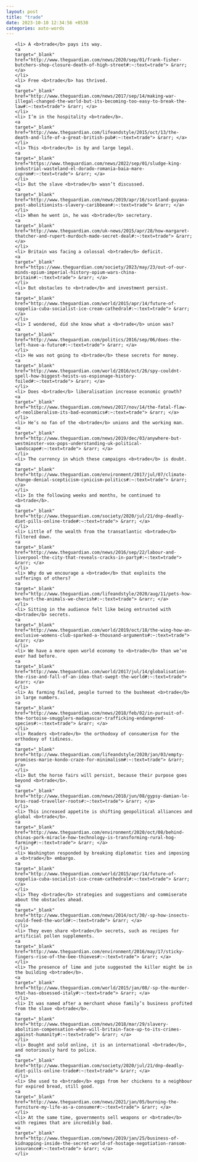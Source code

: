 ```yaml
---
layout: post
title: "trade"
date: 2023-10-10 12:34:56 +0530
categories: auto-words
---
```

<ol>

    <li> A <b>trade</b> pays its way.
    <a 
    target="_blank" 
    href="http://www.theguardian.com/news/2020/sep/01/frank-fisher-butchers-shop-closure-death-of-high-street#:~:text=trade"> &rarr; </a>
    </li>
    <li> Free <b>trade</b> has thrived.
    <a 
    target="_blank" 
    href="http://www.theguardian.com/news/2017/sep/14/making-war-illegal-changed-the-world-but-its-becoming-too-easy-to-break-the-law#:~:text=trade"> &rarr; </a>
    </li>
    <li> I’m in the hospitality <b>trade</b>.
    <a 
    target="_blank" 
    href="http://www.theguardian.com/lifeandstyle/2015/oct/13/the-death-and-life-of-a-great-british-pub#:~:text=trade"> &rarr; </a>
    </li>
    <li> This <b>trade</b> is by and large legal.
    <a 
    target="_blank" 
    href="https://www.theguardian.com/news/2022/sep/01/sludge-king-industrial-wasteland-el-dorado-romania-baia-mare-cuprom#:~:text=trade"> &rarr; </a>
    </li>
    <li> But the slave <b>trade</b> wasn’t discussed.
    <a 
    target="_blank" 
    href="http://www.theguardian.com/news/2019/apr/16/scotland-guyana-past-abolitionists-slavery-caribbean#:~:text=trade"> &rarr; </a>
    </li>
    <li> When he went in, he was <b>trade</b> secretary.
    <a 
    target="_blank" 
    href="http://www.theguardian.com/uk-news/2015/apr/28/how-margaret-thatcher-and-rupert-murdoch-made-secret-deal#:~:text=trade"> &rarr; </a>
    </li>
    <li> Britain was facing a colossal <b>trade</b> deficit.
    <a 
    target="_blank" 
    href="https://www.theguardian.com/society/2023/may/23/out-of-our-minds-opium-imperial-history-opium-wars-china-britain#:~:text=trade"> &rarr; </a>
    </li>
    <li> But obstacles to <b>trade</b> and investment persist.
    <a 
    target="_blank" 
    href="http://www.theguardian.com/world/2015/apr/14/future-of-coppelia-cuba-socialist-ice-cream-cathedral#:~:text=trade"> &rarr; </a>
    </li>
    <li> I wondered, did she know what a <b>trade</b> union was?
    <a 
    target="_blank" 
    href="http://www.theguardian.com/politics/2016/sep/06/does-the-left-have-a-future#:~:text=trade"> &rarr; </a>
    </li>
    <li> He was not going to <b>trade</b> these secrets for money.
    <a 
    target="_blank" 
    href="http://www.theguardian.com/world/2016/oct/26/spy-couldnt-spell-how-biggest-heists-us-espionage-history-foiled#:~:text=trade"> &rarr; </a>
    </li>
    <li> Does <b>trade</b> liberalisation increase economic growth?
    <a 
    target="_blank" 
    href="http://www.theguardian.com/news/2017/nov/14/the-fatal-flaw-of-neoliberalism-its-bad-economics#:~:text=trade"> &rarr; </a>
    </li>
    <li> He’s no fan of the <b>trade</b> unions and the working man.
    <a 
    target="_blank" 
    href="http://www.theguardian.com/news/2019/dec/03/anywhere-but-westminster-vox-pops-understanding-uk-political-landscape#:~:text=trade"> &rarr; </a>
    </li>
    <li> The currency in which these campaigns <b>trade</b> is doubt.
    <a 
    target="_blank" 
    href="http://www.theguardian.com/environment/2017/jul/07/climate-change-denial-scepticism-cynicism-politics#:~:text=trade"> &rarr; </a>
    </li>
    <li> In the following weeks and months, he continued to <b>trade</b>.
    <a 
    target="_blank" 
    href="http://www.theguardian.com/society/2020/jul/21/dnp-deadly-diet-pills-online-trade#:~:text=trade"> &rarr; </a>
    </li>
    <li> Little of the wealth from the transatlantic <b>trade</b> filtered down.
    <a 
    target="_blank" 
    href="http://www.theguardian.com/news/2016/sep/22/labour-and-liverpool-the-city-that-reveals-cracks-in-party#:~:text=trade"> &rarr; </a>
    </li>
    <li> Why do we encourage a <b>trade</b> that exploits the sufferings of others?
    <a 
    target="_blank" 
    href="http://www.theguardian.com/lifeandstyle/2020/aug/11/pets-how-we-hurt-the-animals-we-cherish#:~:text=trade"> &rarr; </a>
    </li>
    <li> Sitting in the audience felt like being entrusted with <b>trade</b> secrets.
    <a 
    target="_blank" 
    href="http://www.theguardian.com/world/2019/oct/18/the-wing-how-an-exclusive-womens-club-sparked-a-thousand-arguments#:~:text=trade"> &rarr; </a>
    </li>
    <li> We have a more open world economy to <b>trade</b> than we’ve ever had before.
    <a 
    target="_blank" 
    href="http://www.theguardian.com/world/2017/jul/14/globalisation-the-rise-and-fall-of-an-idea-that-swept-the-world#:~:text=trade"> &rarr; </a>
    </li>
    <li> As farming failed, people turned to the bushmeat <b>trade</b> in large numbers.
    <a 
    target="_blank" 
    href="http://www.theguardian.com/news/2018/feb/02/in-pursuit-of-the-tortoise-smugglers-madagascar-trafficking-endangered-species#:~:text=trade"> &rarr; </a>
    </li>
    <li> Readers <b>trade</b> the orthodoxy of consumerism for the orthodoxy of tidiness.
    <a 
    target="_blank" 
    href="http://www.theguardian.com/lifeandstyle/2020/jan/03/empty-promises-marie-kondo-craze-for-minimalism#:~:text=trade"> &rarr; </a>
    </li>
    <li> But the horse fairs will persist, because their purpose goes beyond <b>trade</b>.
    <a 
    target="_blank" 
    href="http://www.theguardian.com/news/2018/jun/08/gypsy-damian-le-bras-road-traveller-roots#:~:text=trade"> &rarr; </a>
    </li>
    <li> This increased appetite is shifting geopolitical alliances and global <b>trade</b>.
    <a 
    target="_blank" 
    href="http://www.theguardian.com/environment/2020/oct/08/behind-chinas-pork-miracle-how-technology-is-transforming-rural-hog-farming#:~:text=trade"> &rarr; </a>
    </li>
    <li> Washington responded by breaking diplomatic ties and imposing a <b>trade</b> embargo.
    <a 
    target="_blank" 
    href="http://www.theguardian.com/world/2015/apr/14/future-of-coppelia-cuba-socialist-ice-cream-cathedral#:~:text=trade"> &rarr; </a>
    </li>
    <li> They <b>trade</b> strategies and suggestions and commiserate about the obstacles ahead.
    <a 
    target="_blank" 
    href="http://www.theguardian.com/news/2014/oct/30/-sp-how-insects-could-feed-the-world#:~:text=trade"> &rarr; </a>
    </li>
    <li> They even share <b>trade</b> secrets, such as recipes for artificial pollen supplements.
    <a 
    target="_blank" 
    href="http://www.theguardian.com/environment/2016/may/17/sticky-fingers-rise-of-the-bee-thieves#:~:text=trade"> &rarr; </a>
    </li>
    <li> The presence of lime and jute suggested the killer might be in the building <b>trade</b>.
    <a 
    target="_blank" 
    href="http://www.theguardian.com/world/2015/jan/08/-sp-the-murder-that-has-obsessed-italy#:~:text=trade"> &rarr; </a>
    </li>
    <li> It was named after a merchant whose family’s business profited from the slave <b>trade</b>.
    <a 
    target="_blank" 
    href="http://www.theguardian.com/news/2018/mar/29/slavery-abolition-compensation-when-will-britain-face-up-to-its-crimes-against-humanity#:~:text=trade"> &rarr; </a>
    </li>
    <li> Bought and sold online, it is an international <b>trade</b>, and notoriously hard to police.
    <a 
    target="_blank" 
    href="http://www.theguardian.com/society/2020/jul/21/dnp-deadly-diet-pills-online-trade#:~:text=trade"> &rarr; </a>
    </li>
    <li> She used to <b>trade</b> eggs from her chickens to a neighbour for expired bread, still good.
    <a 
    target="_blank" 
    href="http://www.theguardian.com/news/2021/jan/05/burning-the-furniture-my-life-as-a-consumer#:~:text=trade"> &rarr; </a>
    </li>
    <li> At the same time, governments sell weapons or <b>trade</b> with regimes that are incredibly bad.
    <a 
    target="_blank" 
    href="http://www.theguardian.com/news/2019/jan/25/business-of-kidnapping-inside-the-secret-world-of-hostage-negotiation-ransom-insurance#:~:text=trade"> &rarr; </a>
    </li>